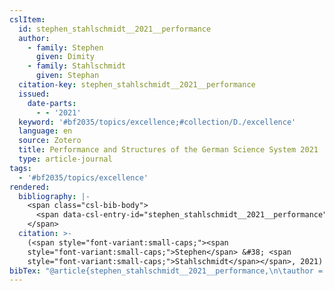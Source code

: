 ```yaml
---
cslItem:
  id: stephen_stahlschmidt__2021__performance
  author:
    - family: Stephen
      given: Dimity
    - family: Stahlschmidt
      given: Stephan
  citation-key: stephen_stahlschmidt__2021__performance
  issued:
    date-parts:
      - - '2021'
  keyword: '#bf2035/topics/excellence;#collection/D./excellence'
  language: en
  source: Zotero
  title: Performance and Structures of the German Science System 2021
  type: article-journal
tags:
  - '#bf2035/topics/excellence'
rendered:
  bibliography: |-
    <span class="csl-bib-body">
      <span data-csl-entry-id="stephen_stahlschmidt__2021__performance" class="csl-entry"><span class='author-bib'>Stephen, &#38; Stahlschmidt, S.</span>. <span class='date-bib'>(2021)</span>. <span class='title'><b><i>Performance and Structures of the German Science System 2021</i></b></span>.</span>
    </span>
  citation: >-
    (<span style="font-variant:small-caps;"><span
    style="font-variant:small-caps;">Stephen</span> &#38; <span
    style="font-variant:small-caps;">Stahlschmidt</span></span>, 2021)
bibTex: "@article{stephen_stahlschmidt__2021__performance,\n\tauthor = {Stephen, Dimity and Stahlschmidt, Stephan},\n\tyear = {2021},\n\ttitle = {Performance and {Structures} of the {German} {Science} {System} 2021},\n}\n\n"
---
```

